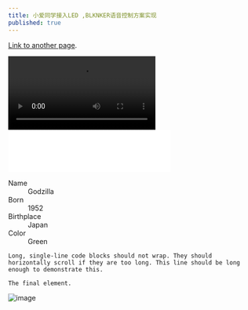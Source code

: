 ```yaml
---
title: 小爱同学接入LED ,BLKNKER语音控制方案实现
published: true
---
```

 

[Link to another page](another-page).

<video>
  <source id="mp3" src="音频地址">
</video>
 
<iframe frameborder="no" border="0" marginwidth="0" marginheight="0" width=330 height=86 src="//music.163.com/outchain/player?type=2&id=1488737309&auto=1&height=66"></iframe>
 
 
<dl>
<dt>Name</dt>
<dd>Godzilla</dd>
<dt>Born</dt>
<dd>1952</dd>
<dt>Birthplace</dt>
<dd>Japan</dd>
<dt>Color</dt>
<dd>Green</dd>
</dl>

```
Long, single-line code blocks should not wrap. They should horizontally scroll if they are too long. This line should be long enough to demonstrate this.
```

```
The final element.
```
![image](https://user-images.githubusercontent.com/15027167/125121041-ebbcf180-e125-11eb-916e-80be41120db3.png)

